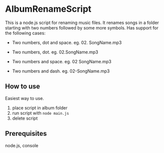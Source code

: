 # AlbumRenameScript

This is a node.js script for renaming music files. It renames songs in a folder starting with two numbers followed by some more symbols.
Has support for the following cases:

* Two numbers, dot and space. eg. 02. SongName.mp3

* Two numbers, dot. eg. 02.SongName.mp3

* Two numbers and space. eg. 02 SongName.mp3

* Two numbers and dash. eg. 02-SongName.mp3

## How to use

Easiest way to use. 

1. place script in album folder
2. run script with `node main.js`
3. delete script

## Prerequisites

node.js, console